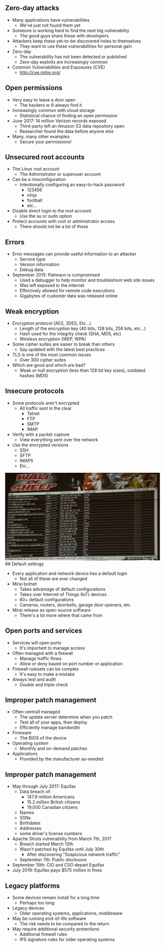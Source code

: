 ##  Zero-day attacks
- Many applications have vulnerabilities
	- We've just not found them yet
- Someone is working hard to find the next big vulnerability
	- The good guys share these with developers
- Attackers keep these yet-to-be discovered holes  to themselves
	- They want to use these vulnerabilities for personal gain
- Zero-day
	- The vulnerability has not been detected or published
	- Zero-day exploits are increasingly common
- Common Vulnerabilities and Exposures (CVE)
	- http://cve.mitre.org/

## Open permissions
- Very easy to leave a door open
	- The hackers w ill always find it
- Increasingly common with cloud storage
	- Statistical chance of finding an open permission
- June 2017:  14 million Verizon records exposed
	- Third-party left an Amazon S3 data repository open
	- Researcher found the data before anyone else
- Many, many other examples
	- Secure your permissions!

## Unsecured root accounts
- The Linux root account
	- The Administrator or superuser account
- Can be a misconfiguration
	- Intentionally configuring an easy-to-hack password
		- 123456
		- ninja
		- football
		- etc...
- Disable direct login to the root account
	- Use the su or sudo option
- Protect accounts with root or administrator access
	- There should not be a lot of these

## Errors
- Error messages can provide useful information to an attacker
	- Service type
	- Version information
	- Debug data
- September 2015:  Patreaon is compromised
	- Used a debugger to help monitor and troubleshoot web site issues
	- Was left exposed to the internet
	- Effectively allowed for remote code executions
	- Gigabytes of customer data was released online

## Weak encryption
- Encryption protocol (AES, 3DES, Etc...)
	- Length of the encryption key (40 bits, 128 bits, 256 bits, etc...)
	- Hash used for the integrity check (SHA, MD5, etc)
	- Wireless encryption (WEP, WPA)
- Some cipher suites are easier to break than others
	- Say updated with the latest best practices
- TLS is one of the most common issues
	- Over 300 cipher suites
- Which are good and which are bad?
	- Weak or null encryption (less than 128 bit key sizes), outdated hashes (MD5)

## Insecure protocols
- Some protocols aren't encrypted
	- All traffic sent in the clear
		- Telnet
		- FTP
		- SMTP
		- IMAP
- Verify with a packet capture
	- View everything sent over the network
- Use the encrypted versions
	- SSH
	- SFTP
	- IMAPS
	- Etc...

![](Images/Pasted%20image%2020240120020750.png)## Default settings
- Every application and network device has a default login
	- Not all of these are ever changed
- Mirai botnet
	- Takes advantage of default configurations
	- Takes over Internet of Things (IoT) devices
	- 60+ default configurations
	- Cameras, routers, doorbells, garage door openers, etc.
- Mirai release as open-source software
	- There's a lot more where that came from

## Open ports and services
- Services will open ports
	- It's important to manage access
- Often managed with a firewall
	- Manage traffic flows
	- Allow or deny based on port number or application
- Firewall rulesets can be complex
	- It's easy to make a mistake
- Always test and audit
	- Double and triple check

## Improper patch management
- Often centrall managed
	- The update server determine when you patch
	- Test all of your apps, then deploy
	- Efficiently manage bandwidth
- Firmware
	- The BIOS of the device
- Operating system
	- Monthly and on-demand patches
- Applications
	- Provided by the manufacturer as-needed

## Improper patch management
- May through July 2017:  Equifax
	- Data breach of:
		- 147.9 million Americans
		- 15.2 million British citizens
		- 19,000 Canadian citizens
	- Names
	- SSNs
	- Birthdates
	- Addresses
	- some driver's license numbers
- Apache Struts vulnerability from March 7th, 2017
	- Breach started March 12th
	- Wasn't patched by Equifax until July 30th
		- After discovering "Suspicious network traffic"
	- September 7th:  Public disclosure
- September 15th:  CIO and CSO depart Equifax
- July 2019:  Equifax pays $575 million in fines

## Legacy platforms
- Some devices remain install for a long time
	- Perhaps too long
- Legacy devices
	- Older operating systems, applications, middleware
- May be running end-of-life software
	- The risk needs to be compared to the return
- May require additional security protections
	- Additional firewall rules
	- IPS signature rules for older operating systems

